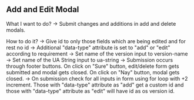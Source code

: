 Add and Edit Modal
--------------------
What I want to do?
-> Submit changes and additions in add and delete modals.

How to do it?
-> Give id to only those fields which are being edited and for rest no id
-> Additional "data-type" attribute is set to "add" or "edit" according to requirement
-> Set name of the version input to version-name
-> Set name of the UA String input to ua-string
-> Submission occurs through footer buttons. On click on "Sure" button, edit/delete form gets submitted and modal gets closed. On click on "Nay" button, modal gets closed.
-> On submission check for all inputs in form using for loop with +2 increment. Those with "data-type" attribute as "add" get a custom id and those with "data-type" attribute as "edit" will have id as os version id.